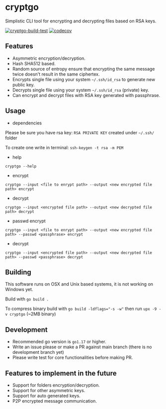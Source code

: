 # cryptgo

Simplistic CLI tool for encrypting and decrypting files based on RSA keys.

[![cryptgo-build-test](https://github.com/bartossh/cryptgo/actions/workflows/go.yml/badge.svg)](https://github.com/bartossh/cryptgo/actions/workflows/go.yml)
[![codecov](https://codecov.io/gh/bartossh/cryptgo/branch/main/graph/badge.svg?token=1748BU8XY2)](https://codecov.io/gh/bartossh/cryptgo)

## Features

- Asymmetric encryption/decryption.
- Hash SHA512 based.
- Random source of entropy ensure that encrypting the same message twice doesn't result in the same ciphertex. 
- Encrypts single file using your system `~/.ssh/id_rsa` to generate new public key.
- Decrypts single file using your system `~/.ssh/id_rsa` (private) key.
- Can encrypt and decrypt files with RSA key generated with passphrase.

## Usage

- dependencies

Please be sure you have rsa key: `RSA PRIVATE KEY` created under `~/.ssh/` folder

To create one write in terminal: `ssh-keygen -t rsa -m PEM`

- help

`cryptgo --help`

- encrypt

`cryptgo --input <file to enrypt path> --output <new encrypted file path> encrypt`

- decrypt

`cryptgo --input <encrypted file path> --output <new decrypted file path> decrypt`

- passwd encrypt

`cryptgo --input <file to enrypt path> --output <new encrypted file path> --passwd <passphrase> encrypt`

- decrypt

`cryptgo --input <encrypted file path> --output <new decrypted file path> --passwd <passphrase> decrypt`


## Building

This software runs on OSX and Unix based systems, it is not working on Windows yet.

Build with `go build .`

To compress binary build with `go build -ldflags="-s -w"` then run `upx -9 -v cryptgo` (~2MB binary)

## Development

- Recommended go version is `go1.17` or higher.
- Write an issue please or make a PR against main branch (there is no development branch yet)
- Please write test for core functionalities before making PR.

## Features to implement in the future

- Support for folders encryption/decryption.
- Support for other asymmetric keys.
- Support for auto generated keys.
- P2P encrypted message communication. 

